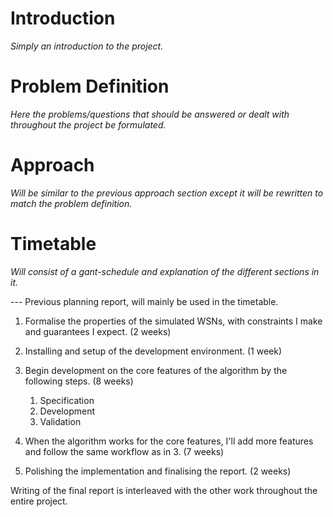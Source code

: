 
# Introduction

_Simply an introduction to the project._

# Problem Definition

_Here the problems/questions that should be answered or dealt with throughout the project be formulated._

# Approach

_Will be similar to the previous approach section except it will be rewritten to match the problem definition._

# Timetable

_Will consist of a gant-schedule and explanation of the different sections in it._


--- Previous planning report, will mainly be used in the timetable.

1. Formalise the properties of the simulated WSNs, with constraints I make and guarantees I expect. (2 weeks)

2. Installing and setup of the development environment. (1 week) 

3. Begin development on the core features of the algorithm by the following steps. (8 weeks)
    1. Specification
    2. Development
    3. Validation

4. When the algorithm works for the core features, I'll add more features and follow the same workflow as in 3. (7 weeks)

5. Polishing the implementation and finalising the report. (2 weeks)

Writing of the final report is interleaved with the other work throughout the entire project.

